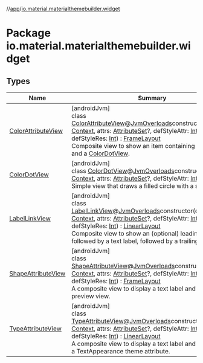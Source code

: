 //[app](../../index.md)/[io.material.materialthemebuilder.widget](index.md)

# Package io.material.materialthemebuilder.widget

## Types

| Name | Summary |
|---|---|
| [ColorAttributeView](-color-attribute-view/index.md) | [androidJvm]<br>class [ColorAttributeView](-color-attribute-view/index.md)@[JvmOverloads](https://kotlinlang.org/api/latest/jvm/stdlib/kotlin.jvm/-jvm-overloads/index.html)constructor(context: [Context](https://developer.android.com/reference/kotlin/android/content/Context.html), attrs: [AttributeSet](https://developer.android.com/reference/kotlin/android/util/AttributeSet.html)?, defStyleAttr: [Int](https://kotlinlang.org/api/latest/jvm/stdlib/kotlin/-int/index.html), defStyleRes: [Int](https://kotlinlang.org/api/latest/jvm/stdlib/kotlin/-int/index.html)) : [FrameLayout](https://developer.android.com/reference/kotlin/android/widget/FrameLayout.html)<br>Composite view to show an item containing a text label and a [ColorDotView](-color-dot-view/index.md). |
| [ColorDotView](-color-dot-view/index.md) | [androidJvm]<br>class [ColorDotView](-color-dot-view/index.md)@[JvmOverloads](https://kotlinlang.org/api/latest/jvm/stdlib/kotlin.jvm/-jvm-overloads/index.html)constructor(context: [Context](https://developer.android.com/reference/kotlin/android/content/Context.html), attrs: [AttributeSet](https://developer.android.com/reference/kotlin/android/util/AttributeSet.html)?, defStyleAttr: [Int](https://kotlinlang.org/api/latest/jvm/stdlib/kotlin/-int/index.html)) : [View](https://developer.android.com/reference/kotlin/android/view/View.html)<br>Simple view that draws a filled circle with a stroke. |
| [LabelLinkView](-label-link-view/index.md) | [androidJvm]<br>class [LabelLinkView](-label-link-view/index.md)@[JvmOverloads](https://kotlinlang.org/api/latest/jvm/stdlib/kotlin.jvm/-jvm-overloads/index.html)constructor(context: [Context](https://developer.android.com/reference/kotlin/android/content/Context.html), attrs: [AttributeSet](https://developer.android.com/reference/kotlin/android/util/AttributeSet.html)?, defStyleAttr: [Int](https://kotlinlang.org/api/latest/jvm/stdlib/kotlin/-int/index.html), defStyleRes: [Int](https://kotlinlang.org/api/latest/jvm/stdlib/kotlin/-int/index.html)) : [LinearLayout](https://developer.android.com/reference/kotlin/android/widget/LinearLayout.html)<br>Composite view to show an (optional) leading icon, followed by a text label, followed by a trailing icon. |
| [ShapeAttributeView](-shape-attribute-view/index.md) | [androidJvm]<br>class [ShapeAttributeView](-shape-attribute-view/index.md)@[JvmOverloads](https://kotlinlang.org/api/latest/jvm/stdlib/kotlin.jvm/-jvm-overloads/index.html)constructor(context: [Context](https://developer.android.com/reference/kotlin/android/content/Context.html), attrs: [AttributeSet](https://developer.android.com/reference/kotlin/android/util/AttributeSet.html)?, defStyleAttr: [Int](https://kotlinlang.org/api/latest/jvm/stdlib/kotlin/-int/index.html), defStyleRes: [Int](https://kotlinlang.org/api/latest/jvm/stdlib/kotlin/-int/index.html)) : [FrameLayout](https://developer.android.com/reference/kotlin/android/widget/FrameLayout.html)<br>A composite view to display a text label and a shape preview view. |
| [TypeAttributeView](-type-attribute-view/index.md) | [androidJvm]<br>class [TypeAttributeView](-type-attribute-view/index.md)@[JvmOverloads](https://kotlinlang.org/api/latest/jvm/stdlib/kotlin.jvm/-jvm-overloads/index.html)constructor(context: [Context](https://developer.android.com/reference/kotlin/android/content/Context.html), attrs: [AttributeSet](https://developer.android.com/reference/kotlin/android/util/AttributeSet.html)?, defStyleAttr: [Int](https://kotlinlang.org/api/latest/jvm/stdlib/kotlin/-int/index.html), defStyleRes: [Int](https://kotlinlang.org/api/latest/jvm/stdlib/kotlin/-int/index.html)) : [LinearLayout](https://developer.android.com/reference/kotlin/android/widget/LinearLayout.html)<br>A composite view to display a text label and a preview of a TextAppearance theme attribute. |
